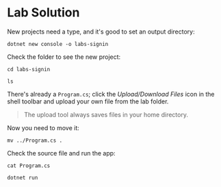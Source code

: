 # Lab Solution

New projects need a type, and it's good to set an output directory:

```
dotnet new console -o labs-signin
```

Check the folder to see the new project:

```
cd labs-signin

ls
```

There's already a `Program.cs`; click the _Upload/Download Files_ icon in the shell toolbar and upload your own file from the lab folder.

> The upload tool always saves files in your home directory.

Now you need to move it:

```
mv ../Program.cs .
```

Check the source file and run the app:

```
cat Program.cs

dotnet run
```


